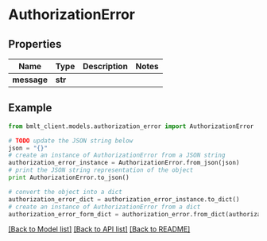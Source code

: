 # AuthorizationError


## Properties
Name | Type | Description | Notes
------------ | ------------- | ------------- | -------------
**message** | **str** |  | 

## Example

```python
from bmlt_client.models.authorization_error import AuthorizationError

# TODO update the JSON string below
json = "{}"
# create an instance of AuthorizationError from a JSON string
authorization_error_instance = AuthorizationError.from_json(json)
# print the JSON string representation of the object
print AuthorizationError.to_json()

# convert the object into a dict
authorization_error_dict = authorization_error_instance.to_dict()
# create an instance of AuthorizationError from a dict
authorization_error_form_dict = authorization_error.from_dict(authorization_error_dict)
```
[[Back to Model list]](../README.md#documentation-for-models) [[Back to API list]](../README.md#documentation-for-api-endpoints) [[Back to README]](../README.md)


